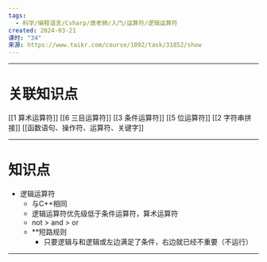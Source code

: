 ```yaml
---
tags:
  - 科学/编程语言/Csharp/唐老狮/入门/运算符/逻辑运算符
created: 2024-03-21
课时: "34"
来源: https://www.taikr.com/course/1092/task/31852/show
---
```


---
# 关联知识点

 [[1 算术运算符]] [[6 三目运算符]] [[3 条件运算符]] [[5 位运算符]] [[2 字符串拼接]] [[函数语句、操作符、运算符、关键字]]

---
# 知识点

- 逻辑运算符
	- 与C++相同
	- 逻辑运算符优先级低于条件运算符，算术运算符
	- not > and > or
	- **短路规则
		- 只要逻辑与和逻辑或左边满足了条件，右边就已经不重要（不运行）

---



